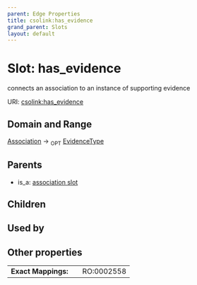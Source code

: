 ```yaml
---
parent: Edge Properties
title: csolink:has_evidence
grand_parent: Slots
layout: default
---
```


# Slot: has_evidence


connects an association to an instance of supporting evidence

URI: [csolink:has_evidence](https://w3id.org/csolink/vocab/has_evidence)

## Domain and Range

[Association](Association.md) ->  <sub>OPT</sub> [EvidenceType](EvidenceType.md)

## Parents

 *  is_a: [association slot](association_slot.md)

## Children


## Used by


## Other properties

|  |  |  |
| --- | --- | --- |
| **Exact Mappings:** | | RO:0002558 |

